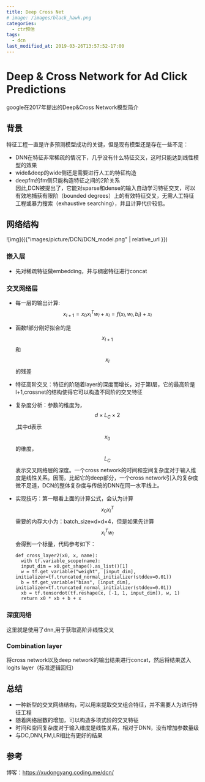 ```yaml
---
title: Deep Cross Net
# image: /images/black_hawk.png
categories:
  - ctr预估
tags:
  - dcn
last_modified_at: 2019-03-26T13:57:52-17:00
---
```


# Deep & Cross Network for Ad Click Predictions
google在2017年提出的Deep&Cross Network模型简介
   
## 背景
特征工程一直是许多预测模型成功的关键，但是现有模型还是存在一些不足：
- DNN在特征非常稀疏的情况下，几乎没有什么特征交叉，这时只能达到线性模型的效果
- wide&deep的wide侧还是需要进行人工的特征构造
- deepfm的fm侧只能构造特征之间的2阶关系  
因此,DCN被提出了，它能对sparse和dense的输入自动学习特征交叉，可以有效地捕获有限阶（bounded degrees）上的有效特征交叉，无需人工特征工程或暴力搜索（exhaustive searching），并且计算代价较低。  

## 网络结构
![img]({{"images/picture/DCN/DCN_model.png" | relative_url }})  

### 嵌入层
- 先对稀疏特征做embedding，并与稠密特征进行concat

### 交叉网络层
- 每一层的输出计算:  
$$ x_{l+1} = x_{0}x_{l}^{T}w_{l}+x_{l} = f(x_{l},w_{l},b_{l})+x_{l} $$
- 函数f部分刚好拟合的是$$ x_{l+1} $$和$$ x_{l} $$的残差
- 特征高阶交叉：特征的阶随着layer的深度而增长，对于第l层，它的最高阶是l+1,crossnet的结构使得它可以构造不同阶的交叉特征
- 复杂度分析：参数的维度为，$$ d×L_{C}×2 $$,其中d表示$$ x_0 $$的维度，$$ L_{C} $$表示交叉网络层的深度。一个cross network的时间和空间复杂度对于输入维度是线性关系。因而，比起它的deep部分，一个cross network引入的复杂度微不足道，DCN的整体复杂度与传统的DNN在同一水平线上。
- 实现技巧：第一眼看上面的计算公式，会认为计算$$ x_{0}x_{l}^{T} $$需要的内存大小为：batch_size×d×d×4，但是如果先计算$$ x_{l}^{T}w_{l} $$会得到一个标量，代码参考如下：
    
      def cross_layer2(x0, x, name):
        with tf.variable_scope(name):
        input_dim = x0.get_shape().as_list()[1]
        w = tf.get_variable("weight", [input_dim], initializer=tf.truncated_normal_initializer(stddev=0.01))
        b = tf.get_variable("bias", [input_dim], initializer=tf.truncated_normal_initializer(stddev=0.01))
        xb = tf.tensordot(tf.reshape(x, [-1, 1, input_dim]), w, 1)
        return x0 * xb + b + x
      
### 深度网络
这里就是使用了dnn,用于获取高阶非线性交叉


### Combination layer
将cross network以及deep network的输出结果进行concat，然后将结果送入logits layer（标准逻辑回归）

## 总结
- 一种新型的交叉网络结构，可以用来提取交叉组合特征，并不需要人为进行特征工程
- 随着网络层数的增加，可以构造多项式阶的交叉特征
- 时间和空间复杂度对于输入维度是线性关系，相对于DNN，没有增加参数量级
- 与DC,DNN,FM,LR相比有更好的结果

## 参考
博客：https://xudongyang.coding.me/dcn/
